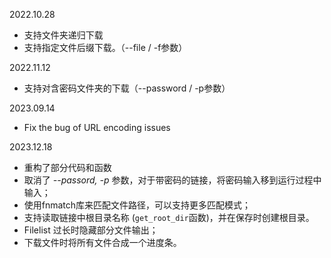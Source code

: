 2022.10.28
- 支持文件夹递归下载
- 支持指定文件后缀下载。（--file / -f参数）

2022.11.12
- 支持对含密码文件夹的下载（--password / -p参数）

2023.09.14
- Fix the bug of URL encoding issues

2023.12.18
- 重构了部分代码和函数
- 取消了 *--passord, -p* 参数，对于带密码的链接，将密码输入移到运行过程中输入；
- 使用fnmatch库来匹配文件路径，可以支持更多匹配模式；
- 支持读取链接中根目录名称 (`get_root_dir`函数)，并在保存时创建根目录。
- Filelist 过长时隐藏部分文件输出；
- 下载文件时将所有文件合成一个进度条。
